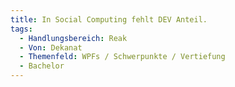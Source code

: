 ```yaml
---
title: In Social Computing fehlt DEV Anteil.
tags:
  - Handlungsbereich: Reak
  - Von: Dekanat
  - Themenfeld: WPFs / Schwerpunkte / Vertiefung
  - Bachelor
---
```


